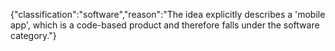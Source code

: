 {"classification":"software","reason":"The idea explicitly describes a 'mobile app', which is a code-based product and therefore falls under the software category."}
